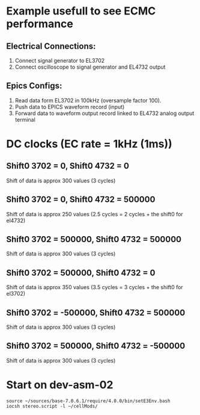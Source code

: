 # Example usefull to see ECMC performance
## Electrical Connections:

1. Connect signal generator to EL3702
2. Connect oscilloscope to signal generator and EL4732 output

## Epics Configs:

1. Read data form EL3702 in 100kHz (oversample factor 100). 
2. Push data to EPICS waveform record (input)
3. Forward data to waveform output record linked to EL4732 analog output terminal

# DC clocks (EC rate = 1kHz (1ms))

## Shift0 3702 = 0, Shift0 4732 = 0

Shift of data is approx 300 values (3 cycles)

## Shift0 3702 = 0, Shift0 4732 = 500000

Shift of data is approx 250 values (2.5 cycles = 2 cycles + the shift0 for el4732)

## Shift0 3702 = 500000, Shift0 4732 = 500000

Shift of data is approx 300 values (3 cycles)

## Shift0 3702 = 500000, Shift0 4732 = 0

Shift of data is approx 350 values (3.5 cycles = 3 cycles + the shift0 for el3702)

## Shift0 3702 = -500000, Shift0 4732 = 500000

Shift of data is approx 300 values (3 cycles)

## Shift0 3702 = 500000, Shift0 4732 = -500000

Shift of data is approx 300 values (3 cycles)

# Start on dev-asm-02
```
source ~/sources/base-7.0.6.1/require/4.0.0/bin/setE3Env.bash 
iocsh stereo.script -l ~/cellMods/
```